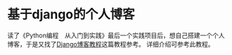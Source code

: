 # 基于django的个人博客
读了《Python编程　从入门到实践》最后一个实践项目后，想自己搭建一个个人博客，于是又找了[Django博客教程](https://www.zmrenwu.com/post/2/)这篇教程参考。
详细介绍可参考此教程。
